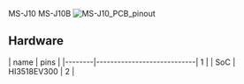 MS-J10    MS-J10B
![MS-J10_PCB_pinout](https://github.com/sansarus/wiki/assets/6712863/b409989c-2e96-42fa-9d09-d50adcf7ecd8)

## Hardware

| name | pins                          |
|--------|----------------------------| 1 | 
| SoC    | HI3518EV300                          | 2 | 
